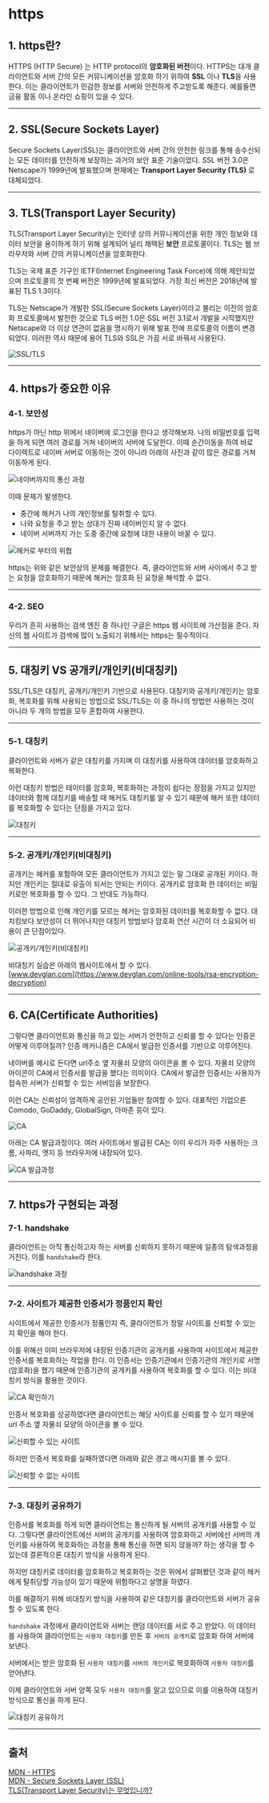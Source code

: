 # https

## 1. https란?

HTTPS (HTTP Secure) 는 HTTP protocol의 **암호화된 버전**이다.
HTTPS는 대개 클라이언트와 서버 간의 모든 커뮤니케이션을 암호화 하기 위하여
**SSL** 이나 **TLS**을 사용한다. 이는 클라이언트가 민감한 정보를 서버와
안전하게 주고받도록 해준다. 예를들면 금융 활동 이나 온라인 쇼핑이 있을 수 있다.

---

## 2. SSL(Secure Sockets Layer)

Secure Sockets Layer(SSL)는 클라이언트와 서버 간의 안전한 링크를 통해
송수신되는 모든 데이터를 안전하게 보장하는 과거의 보안 표준 기술이었다.
SSL 버전 3.0은 Netscape가 1999년에 발표했으며 현재에는
**Transport Layer Security (TLS)** 로 대체되었다.

---

## 3. TLS(Transport Layer Security)

TLS(Transport Layer Security)는 인터넷 상의 커뮤니케이션을 위한
개인 정보와 데이터 보안을 용이하게 하기 위해 설계되어 널리 채택된 **보안**
프로토콜이다. TLS는 웹 브라우저와 서버 간의 커뮤니케이션을 암호화한다.

TLS는 국제 표준 기구인 IETF(Internet Engineering Task Force)에
의해 제안되었으며 프로토콜의 첫 번째 버전은 1999년에 발표되었다.
가장 최신 버전은 2018년에 발표된 TLS 1.3이다.

TLS는 Netscape가 개발한 SSL(Secure Sockets Layer)이라고
불리는 이전의 암호화 프로토콜에서 발전한 것으로 TLS 버전 1.0은
SSL 버전 3.1로서 개발을 시작했지만 Netscape와 더 이상 연관이
없음을 명시하기 위해 발표 전에 프로토콜의 이름이 변경되었다.
이러한 역사 때문에 용어 TLS와 SSL은 가끔 서로 바꿔서 사용된다.

![SSL/TLS](https://www.lesstif.com/1stb/files/18219486/21561469/1/1406730379000/image2014-7-30+23%3A29%3A18.png)

---

## 4. https가 중요한 이유

### 4-1. 보안성

https가 아닌 http 위에서 네이버에 로그인을 한다고 생각해보자. 나의 비밀번호를 입력을 하게 되면 여러 경로를
거쳐 네이버의 서버에 도달한다. 이때 순간이동을 하여 바로 다이렉트로 네이버 서버로
이동하는 것이 아니라 아래의 사진과 같이 많은 경로를 거쳐 이동하게 된다.

![네이버까지의 통신 과정](/image/CS/HTTPS/HTTPS1.png)

이때 문제가 발생한다.

- 중간에 해커가 나의 개인정보를 탈취할 수 있다.
- 나와 요청을 주고 받는 상대가 진짜 네이버인지 알 수 없다.
- 네이버 서버까지 가는 도중 중간에 요청에 대한 내용이 바꿀 수 있다.

![헤커로 부터의 위협](/image/CS/HTTPS/https2.jpg)

https는 위와 같은 보안상의 문제를 해결한다. 즉, 클라이언트와 서버 사이에서
주고 받는 요청을 암호화하기 때문에 해커는 암호화 된 요청을 해석할 수 없다.

---

### 4-2. SEO

우리가 흔히 사용하는 검색 엔진 중 하나인 구글은 https 웹 사이트에 가산점을 준다.
자신의 웹 사이트가 검색에 많이 노출되기 위해서는 https는 필수적이다.

---

## 5. 대칭키 VS 공개키/개인키(비대칭키)

SSL/TLS은 대칭키, 공개키/개인키 기반으로 사용된다. 대칭키와 공개키/개인키는 암호화,
복호화를
위해 사용되는 방법으로 SSL/TLS는 이 중 하나의 방법만 사용하는 것이 아니라
두 개의 방법을 모두 혼합하여 사용한다.

---

### 5-1. 대칭키

클라이언트와 서버가 같은 대칭키를 가지며 이 대칭키를 사용하여 데이터를 암호화하고
복화한다.

이런 대칭키 방법은 테이터를 암호화, 복호화하는 과정이 쉽다는 장점을 가지고 있지만
데이터와 함께 대칭키를 배송할 때 해커도 대칭키를 알 수 있기 때문에 해커 또한 데이터를
복호화할 수 있다는 단점을 가지고 있다.

![대칭키](/image/CS/HTTPS/%EB%8C%80%EC%B9%AD%ED%82%A4.jpg)

---

### 5-2. 공개키/개인키(비대칭키)

공개키는 헤커를 포함하여 모든 클라이언트가 가지고 있는 말 그대로 공개된 키이다. 하지만
개인키는 절대로 유출이 되서는 안되는 키이다. 공개키로 암호화 한 데이터는
비밀키로만 복호화를 할 수 있다. 그 반대도 가능하다.

이러한 방법으로 인해 개인키를 모르는 헤커는 암호화된 데이터를 복호화할 수 없다. 대치킹보다
보안성이 더 뛰어나지만 대칭키 방법보다 암호화 연산 시간이 더 소요되어 비용이 큰 단점이있다.

![공개키/개인키(비대칭키)](/image/CS/HTTPS/%EA%B3%B5%EA%B0%9C%ED%82%A4.jpg)

비대칭키 실습은 아래의 웹사이트에서 할 수 있다.  
[www.devglan.com](https://www.devglan.com/online-tools/rsa-encryption-decryption)

---

## 6. CA(Certificate Authorities)

그렇다면 클라이언트와 통신을 하고 있는 서버가 안전하고 신뢰를 할 수 있다는 인증은 어떻게 이루어질까?
인증 메커니즘은 CA에서 발급한 인증서를 기반으로 이루어진다.

네이버를 예시로 든다면 url주소 옆 자물쇠 모양의 아이콘을 볼 수 있다. 자물쇠 모양의
아이콘이 CA에서 인증서를 발급을 했다는 의미이다. CA에서 발급한 인증서는 사용자가
접속한 서버가 신뢰할 수 있는 서버임을 보장한다.

이런 CA는 신뢰성이 엄격하게 공인된 기업들만 참여할 수 있다. 대표적인 기업으론
Comodo, GoDaddy, GlobalSign, 아마존 등이 있다.

![CA](/image/CS/HTTPS/CA.png)

아래는 CA 발급과정이다. 여러 사이트에서 발급된 CA는 이미 우리가 자주 사용하는
크롬, 사파리, 엣지 등 브라우저에 내장되어 있다.

![CA 발급과정](/image/CS/HTTPS/CAIssued.jpg)

---

## 7. https가 구현되는 과정

### 7-1. handshake

클라이언트는 아직 통신하고자 하는 서버를 신뢰하지 못하기 때문에 일종의 탐색과정을
거친다. 이를 `handshake`라 한다.

![handshake 과정](/image/CS/HTTPS/hadnshake.png)

---

### 7-2. 사이트가 제공한 인증서가 정품인지 확인

사이트에서 제공한 인증서가 정품인지 즉, 클라이언트가 정말 사이트를 신뢰할 수 있는지
확인을 해야 한다.

이를 위해선 이미 브라우저에 내장된 인증기관의 공개키를 사용하여 사이트에서 제공한
인증서를 복호화하는 작업을 한다. 이 인증서는 인증기관에서 인증기관의 개인키로 서명(암호화)을
했기 때문에 인증기관의 공개키를 사용하여 복호화를 할 수 있다. 이는 비대칭키 방식을 활용한 것이다.

![CA 확인하기](/image/CS/HTTPS/httpsCA.png)

인증서 복호화를 성공하였다면 클라이언트는 해당 사이트를 신뢰를 할 수 있기 때문에
url 주소 옆 자물쇠 모양의 아이콘을 볼 수 있다.

![신뢰할 수 있는 사이트](/image/CS/HTTPS/httpsCA1.png)

하지만 인증서 복호화를 실패하였다면 아래와 같은 경고 메시지를 볼 수 있다.

![신뢰할 수 없는 사이트](/image/CS/HTTPS/httpsCA2.png)

---

### 7-3. 대칭키 공유하기

인증서를 복호화를 하게 되면 클라이언트는 통신하게 될 서버의 공개키를 사용할 수 있다.
그렇다면 클라이언트에선 서버의 공개키를 사용하여 암호화하고 서버에선 서버의 개인키를
사용하여 복호화하는 과정을 통해 통신을 하면 되지 않을까? 하는 생각을 할 수 있는데
결론적으론 대칭키 방식을 사용하게 된다.

하지만 대칭키로 데이터를 암호화하고 복호화하는 것은 위에서 살펴봤던 것과 같이 헤커에게
탈취당할 가능성이 있기 때문에 위험하다고 설명을 하였다.

이를 해결하기 위해 비대칭키 방식을 사용하여 같은 대칭키를 클라이언트와 서버가
공유할 수 있도록 한다.

`handshake` 과정에서 클라이언트와 서버는 랜덤 데이터를 서로 주고 받았다.
이 데이터를 사용하여 클라이언트는 `사용자 대칭키`를 만든 후 `서버의 공개키`로
암호화 하여 서버에 보낸다.

서버에서는 받은 암호화 된 `사용자 대칭키`를 `서버의 개인키`로 복호화하여
`사용자 대칭키`를 얻어낸다.

이제 클라이언트와 서버 양쪽 모두 `사용자 대칭키`를 알고 있으므로 이를 이용하여
대칭키 방식으로 통신을 하게 된다.

![대칭키 공유하기](/image/CS/HTTPS/httpsShared.jpeg)

---

## 출처

[MDN - HTTPS](https://developer.mozilla.org/ko/docs/Glossary/https)  
[MDN - Secure Sockets Layer (SSL)](https://developer.mozilla.org/ko/docs/Glossary/SSL)  
[TLS(Transport Layer Security)는 무엇입니까?](https://www.cloudflare.com/ko-kr/learning/ssl/transport-layer-security-tls/)
